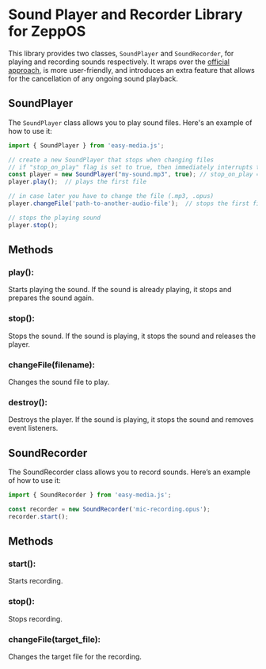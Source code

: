 # Sound Player and Recorder Library for ZeppOS
This library provides two classes, `SoundPlayer` and `SoundRecorder`, for playing and recording sounds respectively.
It wraps over the [official approach](https://docs-testing.zepp.com/docs/reference/device-app-api/newAPI/media/), is more user-friendly, and introduces an extra feature that allows for the cancellation of any ongoing sound playback.

## SoundPlayer
The `SoundPlayer` class allows you to play sound files. Here's an example of how to use it:

```js
import { SoundPlayer } from 'easy-media.js';

// create a new SoundPlayer that stops when changing files
// if "stop_on_play" flag is set to true, then immediately interrupts the currently playing sound and plays it again
const player = new SoundPlayer("my-sound.mp3", true); // stop_on_play = true
player.play();  // plays the first file

// in case later you have to change the file (.mp3, .opus)
player.changeFile('path-to-another-audio-file');  // stops the first file and prepares the second one

// stops the playing sound
player.stop();
```

## Methods
### play(): 
Starts playing the sound. If the sound is already playing, it stops and prepares the sound again.
### stop(): 
Stops the sound. If the sound is playing, it stops the sound and releases the player.
### changeFile(filename): 
Changes the sound file to play.
### destroy(): 
Destroys the player. If the sound is playing, it stops the sound and removes event listeners.

## SoundRecorder
The SoundRecorder class allows you to record sounds. Here’s an example of how to use it:

```js
import { SoundRecorder } from 'easy-media.js';

const recorder = new SoundRecorder('mic-recording.opus');
recorder.start();
```

## Methods
### start(): 
Starts recording.
### stop(): 
Stops recording.
### changeFile(target_file): 
Changes the target file for the recording.
```
